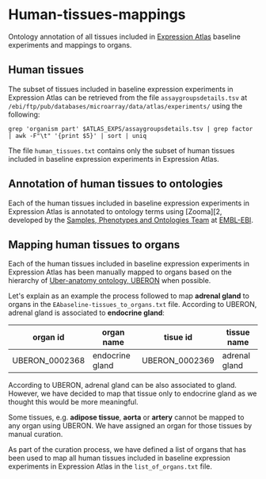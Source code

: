 # Human-tissues-mappings
Ontology annotation of all tissues included in [Expression Atlas][1] baseline experiments and mappings to organs.

## Human tissues
The subset of tissues included in baseline expression experiments in Expression Atlas can be retrieved from the file `assaygroupsdetails.tsv` at `/ebi/ftp/pub/databases/microarray/data/atlas/experiments/` using the following:
```
grep 'organism part' $ATLAS_EXPS/assaygroupsdetails.tsv | grep factor | awk -F"\t" '{print $5}' | sort | uniq
```
The file `human_tissues.txt` contains only the subset of human tissues included in baseline expression experiments in Expression Atlas.

## Annotation of human tissues to ontologies
Each of the human tissues included in baseline expression experiments in Expression Atlas is annotated to ontology terms using [Zooma][2, developed by the [Samples, Phenotypes and Ontologies Team][3] at [EMBL-EBI][4].

## Mapping human tissues to organs
Each of the human tissues included in baseline expression experiments in Expression Atlas has been manually mapped to organs based on the hierarchy of [Uber-anatomy ontology, UBERON][5] when possible.

Let's explain as an example the process followed to map **adrenal gland** to organs in the `EAbaseline-tissues_to_organs.txt` file. According to UBERON, adrenal gland is associated to **endocrine gland**:

organ id|organ name|tisue id|tissue name|
|-|-|-|-|
|UBERON_0002368|endocrine gland|UBERON_0002369|adrenal gland|

According to UBERON, adrenal gland can be also associated to gland. However, we have decided to map that tissue only to endocrine gland as we thought this would be more meaningful.

Some tissues, e.g. **adipose tissue**, **aorta** or **artery** cannot be mapped to any organ using UBERON. We have assigned an organ for those tissues by manual curation. 

As part of the curation process, we have defined a list of organs that has been used to map all human tissues included in baseline expression experiments in Expression Atlas in the `list_of_organs.txt` file.
 
[1]: https://www.ebi.ac.uk/gxa/home
[2]: https://www.ebi.ac.uk/spot/zooma/
[3]: https://www.ebi.ac.uk/about/spot-team
[4]: https://www.ebi.ac.uk/
[5]: http://purl.obolibrary.org/obo/uberon.owl
